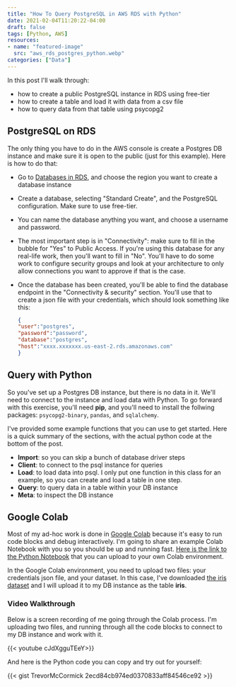 ```yaml
---
title: "How To Query PostgreSQL in AWS RDS with Python"
date: 2021-02-04T11:20:22-04:00
draft: false
tags: [Python, AWS]
resources:
- name: "featured-image"
  src: "aws_rds_postgres_python.webp"
categories: ["Data"]
---
```


In this post I'll walk through:
* how to create a public PostgreSQL instance in RDS using free-tier
* how to create a table and load it with data from a csv file
* how to query data from that table using psycopg2

## PostgreSQL on RDS
The only thing you have to do in the AWS console is create a Postgres DB instance and make sure it is open to the public (just for this example). Here is how to do that:

* Go to [Databases in RDS](https://us-east-2.console.aws.amazon.com/rds/home?region=us-east-2#databases:), and choose the region you want to create a database instance
* Create a database, selecting "Standard Create", and the PostgreSQL configuration. Make sure to use free-tier. 
* You can name the database anything you want, and choose a username and password. 
* The most important step is in "Connectivity": make sure to fill in the bubble for "Yes" to Public Access. If you're using this database for any real-life work, then you'll want to fill in "No". You'll have to do some work to configure security groups and look at your architecture to only allow connections you want to approve if that is the case.
* Once the database has been created, you'll be able to find the database endpoint in the "Connectivity & security" section. You'll use that to create a json file with your credentials, which should look something like this:

    ```json
    {
    "user":"postgres",
    "password":"password",
    "database":"postgres",
    "host":"xxxx.xxxxxxx.us-east-2.rds.amazonaws.com"
    }
    ```

## Query with Python
So you've set up a Postgres DB instance, but there is no data in it. We'll need to connect to the instance and load data with Python. To go forward with this exercise, you'll need **pip**, and you'll need to install the follwing packages: `psycopg2-binary`, `pandas`, and `sqlalchemy`.

I've provided some example functions that you can use to get started. Here is a quick summary of the sections, with the actual python code at the bottom of the post.

* **Import**: so you can skip a bunch of database driver steps
* **Client**: to connect to the psql instance for queries
* **Load**: to load data into psql. I only put one function in this class for an example, so you can create and load a table in one step.
* **Query**: to query data in a table within your DB instance
* **Meta**: to inspect the DB instance

## Google Colab

Most of my ad-hoc work is done in [Google Colab](https://colab.research.google.com/) because it's easy to run code blocks and debug interactively. I'm going to share an example Colab Notebook with you so you should be up and running fast. [Here is the link to the Python Notebook](https://colab.research.google.com/drive/1HmU9yFTJ30LzLf9ql8ahCcIuSb8RDh89?usp=sharing) that you can upload to your own Colab environment.

In the Google Colab environment, you need to upload two files: your credentials json file, and your dataset. In this case, I've downloaded [the iris dataset](https://gist.githubusercontent.com/curran/a08a1080b88344b0c8a7/raw/0e7a9b0a5d22642a06d3d5b9bcbad9890c8ee534/iris.csv) and I will upload it to my DB instance as the table **iris**.

### Video Walkthrough

Below is a screen recording of me going through the Colab process. I'm uploading two files, and running through all the code blocks to connect to my DB instance and work with it. 

{{< youtube cJdXgguTEeY>}}

And here is the Python code you can copy and try out for yourself:

{{< gist TrevorMcCormick 2ecd84cb974ed0370833aff84546ce92 >}}